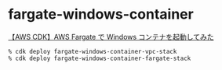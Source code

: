 # fargate-windows-container

[【AWS CDK】AWS Fargate で Windows コンテナを起動してみた]()

```
% cdk deploy fargate-windows-container-vpc-stack
% cdk deploy fargate-windows-container-fargate-stack
```
